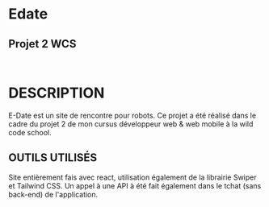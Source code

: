 <h1>Edate</h1>
<h2>Projet 2 WCS<h2/>





<a href="https://dulcet-cajeta-dc709b.netlify.app/"><img src="https://res.cloudinary.com/db2sa2bxv/image/upload/v1669972212/Home_edate_lhojrf.jpg" alt="" /></a>
  <br/>
  
  
  <h1>DESCRIPTION</h1>
  
  E-Date est un site de rencontre pour robots. Ce projet a été réalisé dans le cadre du projet 2 de mon cursus développeur web & web mobile à la wild code school. 

  <h2>OUTILS UTILISÉS</h2>
  
  Site entièrement fais avec react, utilisation également de la librairie Swiper et Tailwind CSS. Un appel à une API à été fait également dans le tchat (sans back-end) de l'application.
